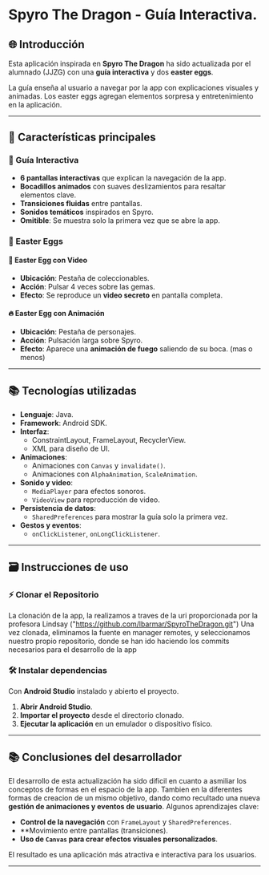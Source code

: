 # Spyro The Dragon - Guía Interactiva.

## 🌐 Introducción
Esta aplicación inspirada en **Spyro The Dragon** ha sido actualizada por el alumnado (JJZG) con una  **guía interactiva** y dos **easter eggs**.

La guía enseña al usuario a navegar por la app con explicaciones visuales y animadas. Los easter eggs agregan elementos sorpresa y entretenimiento en la aplicación.

---

## 🔧 Características principales

### 📱 Guía Interactiva
- **6 pantallas interactivas** que explican la navegación de la app.
- **Bocadillos animados** con suaves deslizamientos para resaltar elementos clave.
- **Transiciones fluidas** entre pantallas.
- **Sonidos temáticos** inspirados en Spyro.
- **Omitible**: Se muestra solo la primera vez que se abre la app.

### 🌟 Easter Eggs
#### 🎥 **Easter Egg con Video**
- **Ubicación**: Pestaña de coleccionables.
- **Acción**: Pulsar 4 veces sobre las gemas.
- **Efecto**: Se reproduce un **video secreto** en pantalla completa.

#### 🔥 **Easter Egg con Animación**
- **Ubicación**: Pestaña de personajes.
- **Acción**: Pulsación larga sobre Spyro.
- **Efecto**: Aparece una **animación de fuego** saliendo de su boca. (mas o menos)

---

## 📚 Tecnologías utilizadas
- **Lenguaje**: Java.
- **Framework**: Android SDK.
- **Interfaz**:
  - ConstraintLayout, FrameLayout, RecyclerView.
  - XML para diseño de UI.
- **Animaciones**:
  - Animaciones con `Canvas` y `invalidate()`.
  - Animaciones con `AlphaAnimation`, `ScaleAnimation`.
- **Sonido y video**:
  - `MediaPlayer` para efectos sonoros.
  - `VideoView` para reproducción de video.
- **Persistencia de datos**:
  - `SharedPreferences` para mostrar la guía solo la primera vez.
- **Gestos y eventos**:
  - `onClickListener`, `onLongClickListener`.

---

## 🗃️ Instrucciones de uso

### ⚡ Clonar el Repositorio

La clonación de la app, la realizamos a traves de la uri proporcionada por la profesora Lindsay ("https://github.com/lbarmar/SpyroTheDragon.git")
Una vez clonada, eliminamos la fuente en manager remotes, y seleccionamos nuestro propio repositorio, donde se han ido haciendo los commits necesarios para el desarrollo de la app

### 🛠️ Instalar dependencias
Con **Android Studio** instalado y abierto el proyecto.

1. **Abrir Android Studio**.
2. **Importar el proyecto** desde el directorio clonado.
3. **Ejecutar la aplicación** en un emulador o dispositivo físico.

---

## 📚 Conclusiones del desarrollador
El desarrollo de esta actualización ha sido dificil en cuanto a asmiliar los conceptos de formas en el espacio de la app. Tambien en la diferentes formas de creacion de un mismo objetivo, dando como recultado una nueva **gestión de animaciones y eventos de usuario**. Algunos aprendizajes clave:
- **Control de la navegación** con `FrameLayout` y `SharedPreferences`.
- **Movimiento entre pantallas (transiciones).
- **Uso de `Canvas` para crear efectos visuales personalizados**.

El resultado es una aplicación más atractiva e interactiva para los usuarios.

---


